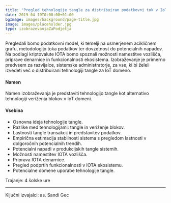 ```yaml
---
title: "Pregled tehnologije tangle za distribuiran podatkovni tok v IoT sistemih"
date: 2019-04-19T0:00:00+01:00
bgImage: images/background/page-title.jpg
image: images/placeholder.jpg
type: izobrazevanjaZaPodjetja
---
```

Pregledali bomo podatkovni model, ki temelji na usmerjenem acikličnem grafu, metodologijo toka podatkov ter dovzetnost do potencialnih napadov. Na podlagi kriptovalute IOTA bomo spoznali možnosti namestitve vozlišča, priprave denarnice in funkcionalnosti ekosistema. 
Izobraževanje je primerno predvsem za razvijalce, sistemske administratorje, za vse, ki bi želeli izvedeti več o distribuirani tehnologiji tangle za IoT domeno.

#### Namen
Namen izobraževanja je predstaviti tehnologijo tangle kot alternativo tehnologiji veriženja blokov v IoT domeni. 

#### Vsebina
- Osnovna ideja tehnologije tangle.
- Razlike med tehnologijami: tangle in veriženje blokov.
- Lastnosti tangle transakcij in predstavitev podatkov.
- Empirična estimacija stabilnosti sistema s pregledom lastnosti v dolgoročnih potencialnih trendih.
- Potencialni napadi v produkcijskih tangle sistemih.
- Možnosti namestitev IOTA vozlišča.
- Priprava IOTA denarnice.
- Pregled podprtih funkcionalnosti v IOTA ekosistemu.
- Potencialne domene uporabe tehnologije tangle.

Trajanje: 4 šolske ure

---

Ključni izvajalci: as. Sandi Gec
